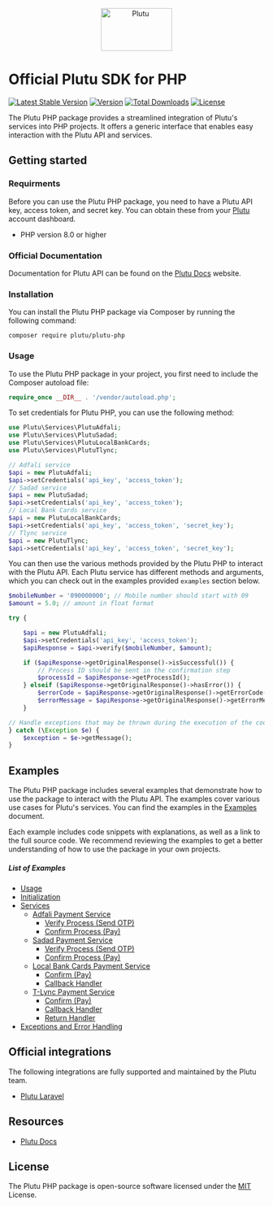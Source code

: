 <p align="center">
  <a href="https://plutu.ly" target="_blank">
    <img src="https://plutu.ly/wp-content/uploads/2022/03/plutu-logo.svg" alt="Plutu" width="140" height="84">
  </a>
</p>

# Official Plutu SDK for PHP

[![Latest Stable Version](https://poser.pugx.org/plutu/plutu-php/v/stable.svg)](https://packagist.org/packages/plutu/plutu-php)
[![Version](http://poser.pugx.org/plutu/plutu-php/version)](https://packagist.org/packages/plutu/plutu-php)
[![Total Downloads](http://poser.pugx.org/plutu/plutu-php/downloads)](https://packagist.org/packages/plutu/plutu-php)
[![License](https://poser.pugx.org/plutu/plutu-php/license)](https://packagist.org/packages/plutu/plutu-php)

The Plutu PHP package provides a streamlined integration of Plutu's services into PHP projects. It offers a generic interface that enables easy interaction with the Plutu API and services.

## Getting started

### Requirments

Before you can use the Plutu PHP package, you need to have a Plutu API key, access token, and secret key. You can obtain these from your [Plutu](https://plutu.ly) account dashboard.

- PHP version 8.0 or higher

### Official Documentation

Documentation for Plutu API can be found on the [Plutu Docs](https://docs.plutu.ly) website.

### Installation

You can install the Plutu PHP package via Composer by running the following command:

```
composer require plutu/plutu-php
```

### Usage

To use the Plutu PHP package in your project, you first need to include the Composer autoload file:


```php
require_once __DIR__ . '/vendor/autoload.php';

```
To set credentials for Plutu PHP, you can use the following method:

```php
use Plutu\Services\PlutuAdfali;
use Plutu\Services\PlutuSadad;
use Plutu\Services\PlutuLocalBankCards;
use Plutu\Services\PlutuTlync;

// Adfali service
$api = new PlutuAdfali;
$api->setCredentials('api_key', 'access_token');
// Sadad service
$api = new PlutuSadad;
$api->setCredentials('api_key', 'access_token');
// Local Bank Cards service
$api = new PlutuLocalBankCards;
$api->setCredentials('api_key', 'access_token', 'secret_key');
// Tlync service
$api = new PlutuTlync;
$api->setCredentials('api_key', 'access_token', 'secret_key');
```

You can then use the various methods provided by the Plutu PHP to interact with the Plutu API. Each Plutu service has different methods and arguments, which you can check out in the examples provided ```examples``` section below.


```php
$mobileNumber = '090000000'; // Mobile number should start with 09
$amount = 5.0; // amount in float format

try {

    $api = new PlutuAdfali;
    $api->setCredentials('api_key', 'access_token');
    $apiResponse = $api->verify($mobileNumber, $amount);

    if ($apiResponse->getOriginalResponse()->isSuccessful()) {
        // Process ID should be sent in the confirmation step
        $processId = $apiResponse->getProcessId();
    } elseif ($apiResponse->getOriginalResponse()->hasError()) {
        $errorCode = $apiResponse->getOriginalResponse()->getErrorCode();
        $errorMessage = $apiResponse->getOriginalResponse()->getErrorMessage();
    }

// Handle exceptions that may be thrown during the execution of the code
} catch (\Exception $e) {
    $exception = $e->getMessage();
}
```

## Examples

The Plutu PHP package includes several examples that demonstrate how to use the package to interact with the Plutu API. The examples cover various use cases for Plutu's services. You can find the examples in the [Examples](https://github.com/getplutu/plutu-php/blob/main/examples.md) document.

Each example includes code snippets with explanations, as well as a link to the full source code. We recommend reviewing the examples to get a better understanding of how to use the package in your own projects.

##### List of Examples

- [Usage](https://github.com/getplutu/plutu-php/blob/main/examples.md#usage)
- [Initialization](https://github.com/getplutu/plutu-php/blob/main/examples.md#initialization)
- [Services](https://github.com/getplutu/plutu-php/blob/main/examples.md#services)
    - [Adfali Payment Service](https://github.com/getplutu/plutu-php/blob/main/examples.md#adfali-payment-service)
        - [Verify Process (Send OTP)](https://github.com/getplutu/plutu-php/blob/main/examples.md#verify-process-send-otp)
        - [Confirm Process (Pay)](https://github.com/getplutu/plutu-php/blob/main/examples.md#confirm-process-pay)
    - [Sadad Payment Service](https://github.com/getplutu/plutu-php/blob/main/examples.md#sadad-payment-service)
        - [Verify Process (Send OTP)](https://github.com/getplutu/plutu-php/blob/main/examples.md#verify-process-send-otp-1)
        - [Confirm Process (Pay)](https://github.com/getplutu/plutu-php/blob/main/examples.md#confirm-process-pay-1)
    - [Local Bank Cards Payment Service](https://github.com/getplutu/plutu-php/blob/main/examples.md#local-bank-cards-payment-service)
        - [Confirm (Pay)](https://github.com/getplutu/plutu-php/blob/main/examples.md#confirm-pay)
        - [Callback Handler](https://github.com/getplutu/plutu-php/blob/main/examples.md#Callback-handler)
    - [T-Lync Payment Service](https://github.com/getplutu/plutu-php/blob/main/examples.md#t-lync-payment-service)
        - [Confirm (Pay)](https://github.com/getplutu/plutu-php/blob/main/examples.md#confirm-pay-1)
        - [Callback Handler](https://github.com/getplutu/plutu-php/blob/main/examples.md#callback-handler-1)
        - [Return Handler](https://github.com/getplutu/plutu-php/blob/main/examples.md#return-handler)
- [Exceptions and Error Handling](https://github.com/getplutu/plutu-php/blob/main/examples.md#exceptions-and-error-handling)

## Official integrations

The following integrations are fully supported and maintained by the Plutu team.

- [Plutu Laravel](https://github.com/getplutu/plutu-laravel)

## Resources

- [Plutu Docs](https://docs.plutu.ly)

## License

The Plutu PHP package is open-source software licensed under the [MIT](https://opensource.org/licenses/MIT) License.
